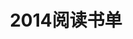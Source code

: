 ---
layout: book
title: 2014阅读书单
category: 读书
keywords: 阅读,书单,2014
books:
    - title: Web前端黑客技术揭秘
      status: 在读
      author: 钟晨鸣/徐少培
      publisher: 电子工业出版社
      language: 中文
      link: http://book.douban.com/subject/20451827/
      cover: http://img3.douban.com/lpic/s24562945.jpg
      description:
    - title: 网络游戏核心开发与实战
      status: 在读
      author: 中嶋谦互
      publisher: 人民邮电出版社
      language: 中文
      link: http://product.china-pub.com/3769662/
      cover: http://images.china-pub.com/ebook3765001-3770000/3769662/zcover.jpg
      description:
---